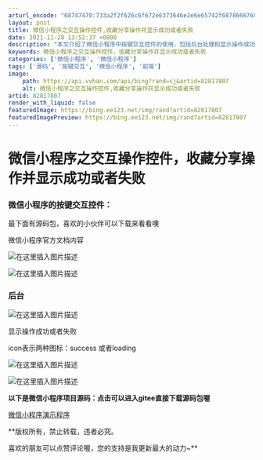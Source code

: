 ```yaml
---
arturl_encode: "68747470:733a2f2f626c6f672e6373646e2e6e65742f68786667686768:2f61727469636c652f64657461696c732f3832383137383037"
layout: post
title: 微信小程序之交互操作控件,收藏分享操作并显示成功或者失败
date: 2021-11-28 13:52:37 +0800
description: "本文介绍了微信小程序中按键交互控件的使用，包括后台处理和显示操作成功或失败的"
keywords: 微信小程序之交互操作控件，收藏分享操作并显示成功或者失败
categories: ['微信小程序', '微信小程序']
tags: ['源码', '按键交互', '微信小程序', '前端']
image:
    path: https://api.vvhan.com/api/bing?rand=sj&artid=82817807
    alt: 微信小程序之交互操作控件,收藏分享操作并显示成功或者失败
artid: 82817807
render_with_liquid: false
featuredImage: https://bing.ee123.net/img/rand?artid=82817807
featuredImagePreview: https://bing.ee123.net/img/rand?artid=82817807
---
```


# 微信小程序之交互操作控件，收藏分享操作并显示成功或者失败

### 微信小程序的按键交互控件：

最下面有源码包，喜欢的小伙伴可以下载来看看噢

微信小程序官方文档内容
  
![在这里插入图片描述](https://i-blog.csdnimg.cn/blog_migrate/eedb1ab461a38eabb9c2b2929990973f.png)

![在这里插入图片描述](https://i-blog.csdnimg.cn/blog_migrate/83109823fdc1e2c3a273aca744baf91b.png)

### 后台

![在这里插入图片描述](https://i-blog.csdnimg.cn/blog_migrate/8a4733fef28352753e569ec4843c2ca0.png)

显示操作成功或者失败

icon表示两种图标：success 或者loading

![在这里插入图片描述](https://i-blog.csdnimg.cn/blog_migrate/1e1f395e162685668ea986f33acc5503.png)

![在这里插入图片描述](https://i-blog.csdnimg.cn/blog_migrate/12bf33d5ff686271d678289e342c881e.png)

**以下是微信小程序项目源码：点击可以进入gitee直接下载源码包喔**
  
[微信小程序演示程序](https://gitee.com/hxfghgh/code/tree/wechat/base/demo2)

**版权所有，禁止转载，违者必究。
  
喜欢的朋友可以点赞评论喔，您的支持是我更新最大的动力~**